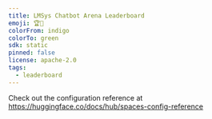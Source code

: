 ```yaml
---
title: LMSys Chatbot Arena Leaderboard
emoji: 🏆🤖
colorFrom: indigo
colorTo: green
sdk: static
pinned: false
license: apache-2.0
tags:
  - leaderboard
---
```


Check out the configuration reference at https://huggingface.co/docs/hub/spaces-config-reference